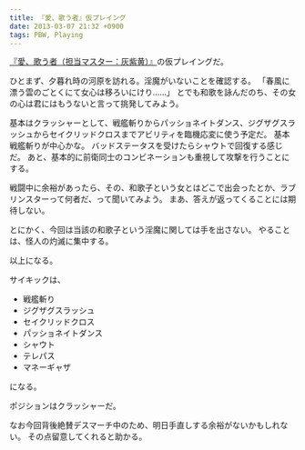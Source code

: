 ```yaml
---
title: 『愛、歌う者』仮プレイング
date: 2013-03-07 21:32 +0900
tags: PBW, Playing
---
```


[『愛、歌う者（担当マスター：灰紫黄）』](http://tw4.jp/adventure/opening/?scenario_id=3686)の仮プレイングだ。

ひとまず、夕暮れ時の河原を訪れる。淫魔がいないことを確認する。
「春風に漂う雲のごとくにて女心は移ろいにけり……」
とでも和歌を詠んだのち、その女の心は君にはもうないと言って挑発してみよう。

基本はクラッシャーとして、戦艦斬りからパッショネイトダンス、ジグザグスラッシュからセイクリッドクロスまでアビリティを臨機応変に使う予定だ。
基本戦艦斬りが中心かな。
バッドステータスを受けたらシャウトで回復する感じだ。
あと、基本的に前衛同士のコンビネーションも重視して攻撃を行うことにする。

戦闘中に余裕があったら、その、和歌子という女とはどこで出会ったとか、ラブリンスターって何者だ、って聞いてみよう。
まあ、答えが返ってくることには期待しない。

とにかく、今回は当該の和歌子という淫魔に関しては手を出さない。
やることは、怪人の灼滅に集中する。

以上になる。

サイキックは、

* 戦艦斬り
* ジグザグスラッシュ
* セイクリッドクロス
* パッショネイトダンス
* シャウト
* テレパス
* マネーギャザ

になる。

ポジションはクラッシャーだ。

なお今回背後絶賛デスマーチ中のため、明日手直しする余裕がないかもしれない。
その点留意してくれると助かる。
